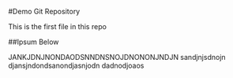 #Demo Git Repository

This is the first file in this repo

##Ipsum Below

JANKJDNJNONDAODSNNDNSNOJDNONONJNDJN sandjnjsdnojn djansjndondsanondjasnjodn dadnodjoaos
